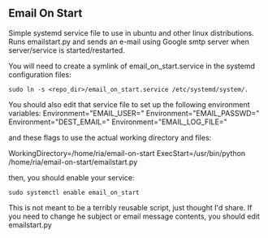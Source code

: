 ## Email On Start

Simple systemd service file to use in ubuntu and other linux distributions.
Runs emailstart.py and sends an e-mail using Google smtp server when server/service is started/restarted.

You will need to create a symlink of email_on_start.service in the systemd configuration files:

```
sudo ln -s <repo_dir>/email_on_start.service /etc/systemd/system/.
```

You should also edit that service file to set up the following environment variables:
Environment="EMAIL_USER="
Environment="EMAIL_PASSWD="
Environment="DEST_EMAIL="
Environment="EMAIL_LOG_FILE="

and these flags to use the actual working directory and files:

WorkingDirectory=/home/ria/email-on-start
ExecStart=/usr/bin/python /home/ria/email-on-start/emailstart.py

then, you should enable your service:

```
sudo systemctl enable email_on_start
```

This is not meant to be a terribly reusable script, just thought I'd share. If you need to change he subject or email message contents, you should edit emailstart.py
